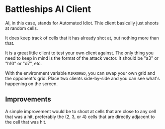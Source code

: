 # Battleships AI Client

AI, in this case, stands for Automated Idiot. Thie client basically just shoots at random cells. 

It does keep track of cells that it has already shot at, but nothing more than that. 

It is a great little client to test your own client against. The only thing you need to keep in mind is the format of the attack vector. It should be "a3" or "h10" or "d7", etc. 

With the environment variable `MIRRORED`, you can swap your own grid and the opponent's grid. Place two clients side-by-side and you can see what's happening on the screen.

## Improvements

A simple improvement would be to shoot at cells that are close to any cell that was a hit, preferably the (2, 3, or 4) cells that are directly adjacent to the cell that was hit.
